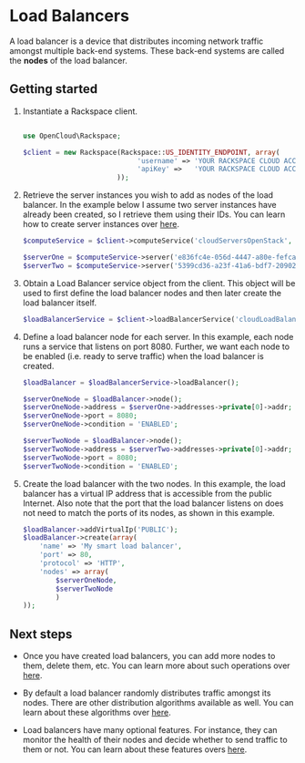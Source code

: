 # Load Balancers

A load balancer is a device that distributes incoming network traffic amongst
multiple back-end systems. These back-end systems are called the **nodes** of
the load balancer.

## Getting started

1. Instantiate a Rackspace client.

   ```php

   use OpenCloud\Rackspace;

   $client = new Rackspace(Rackspace::US_IDENTITY_ENDPOINT, array(
                               'username' => 'YOUR RACKSPACE CLOUD ACCOUNT USERNAME',
                               'apiKey' =>   'YOUR RACKSPACE CLOUD ACCOUNT API KEY'
                          ));
   ```

2. Retrieve the server instances you wish to add as nodes of the load balancer.
In the example below I assume two server instances have already been created,
so I retrieve them using their IDs. You can learn how to create server instances
over [here]().

   ```php
   $computeService = $client->computeService('cloudServersOpenStack', 'DFW');

   $serverOne = $computeService->server('e836fc4e-056d-4447-a80e-fefcaa640216');
   $serverTwo = $computeService->server('5399cd36-a23f-41a6-bdf7-20902aec0e74');
   ```

3. Obtain a Load Balancer service object from the client. This object will be used
to first define the load balancer nodes and then later create the load balancer itself.

   ```php
   $loadBalancerService = $client->loadBalancerService('cloudLoadBalancers', 'DFW');
   ```

4. Define a load balancer node for each server. In this example, each
node runs a service that listens on port 8080. Further, we want each node
to be enabled (i.e. ready to serve traffic) when the load balancer is created.

   ```php
   $loadBalancer = $loadBalancerService->loadBalancer();

   $serverOneNode = $loadBalancer->node();
   $serverOneNode->address = $serverOne->addresses->private[0]->addr;
   $serverOneNode->port = 8080;
   $serverOneNode->condition = 'ENABLED';

   $serverTwoNode = $loadBalancer->node();
   $serverTwoNode->address = $serverTwo->addresses->private[0]->addr;
   $serverTwoNode->port = 8080;
   $serverTwoNode->condition = 'ENABLED';
   ```

5. Create the load balancer with the two nodes. In this example, the load
balancer has a virtual IP address that is accessible from the public Internet.
Also note that the port that the load balancer listens on does not need to
match the ports of its nodes, as shown in this example.

   ```php
   $loadBalancer->addVirtualIp('PUBLIC');
   $loadBalancer->create(array(
       'name' => 'My smart load balancer',
       'port' => 80,
       'protocol' => 'HTTP',
       'nodes' => array(
           $serverOneNode,
           $serverTwoNode
           )
   ));
   ```

## Next steps

* Once you have created load balancers, you can add more nodes to them,
delete them, etc. You can learn more about such operations over [here]().

* By default a load balancer randomly distributes traffic amongst its nodes.
There are other distribution algorithms available as well. You can learn about
these algorithms over [here]().

* Load balancers have many optional features. For instance, they can monitor
the health of their nodes and decide whether to send traffic to them or not.
You can learn about these features overs [here]().
